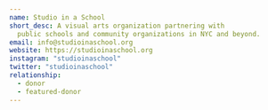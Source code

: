 ```yaml
---
name: Studio in a School
short_desc: A visual arts organization partnering with
  public schools and community organizations in NYC and beyond.
email: info@studioinaschool.org
website: https://studioinaschool.org
instagram: "studioinaschool"
twitter: "studioinaschool"
relationship:
  - donor
  - featured-donor
---
```

